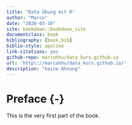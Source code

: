 ```yaml
--- 
title: "Data Übung mit R"
author: "Marco"
date: "2020-03-10"
site: bookdown::bookdown_site
documentclass: book
bibliography: [book.bib]
biblio-style: apalike
link-citations: yes
github-repo: marcohhu/data_kurs.github.io
url: 'http\://marcohhu/data_kurs.github.io/'
description: "keine Ahnung"
---
```


# Preface {-}

This is the very first part of the book. 
